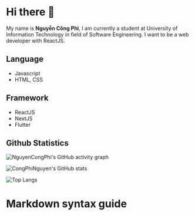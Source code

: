 <!-- ### Hi there 👋 -->
<!--
<p>
    <img src="">
</p>
-->
# Hi there 👋
My name is **Nguyễn Công Phi**, I am currently a student at University of Information Technology in field of Software Engineering. I want to be a web developer with ReactJS.

## Language
* Javascript 
* HTML, CSS

## Framework
* ReactJS
* NextJS
* Flutter

## Github Statistics
![NguyenCongPhi's GitHub activity graph](https://activity-graph.herokuapp.com/graph?username=CongPhiNguyen&&theme=xcode)

![CongPhiNguyen's GitHub stats](https://github-readme-stats.vercel.app/api?username=CongPhiNguyen&show_icons=true&theme=tokyonight)

![Top Langs](https://github-readme-stats.vercel.app/api/top-langs/?username=CongPhiNguyen&langs_count=4&layout=compact&hide=dart&theme=tokyonight)
# Markdown syntax guide

<!--
**CongPhiNguyen/CongPhiNguyen** is a ✨ _special_ ✨ repository because its `README.md` (this file) appears on your GitHub profile.

Here are some ideas to get you started:

- 🔭 I’m currently working on ...
- 🌱 I’m currently learning ...
- 👯 I’m looking to collaborate on ...
- 🤔 I’m looking for help with ...
- 💬 Ask me about ...
- 📫 How to reach me: ...
- 😄 Pronouns: ...
- ⚡ Fun fact: ...
-->
